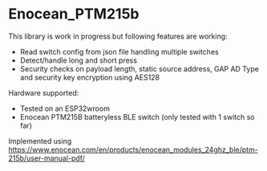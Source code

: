 # Enocean_PTM215b

This library is work in progress but following features are working:
* Read switch config from json file handling multiple switches
* Detect/handle long and short press
* Security checks on payload length, static source address, GAP AD Type and security key encryption using AES128

Hardware supported:
* Tested on an ESP32wroom
* Enocean PTM215B batteryless BLE switch (only tested with 1 switch so far)

Implemented using https://www.enocean.com/en/products/enocean_modules_24ghz_ble/ptm-215b/user-manual-pdf/

